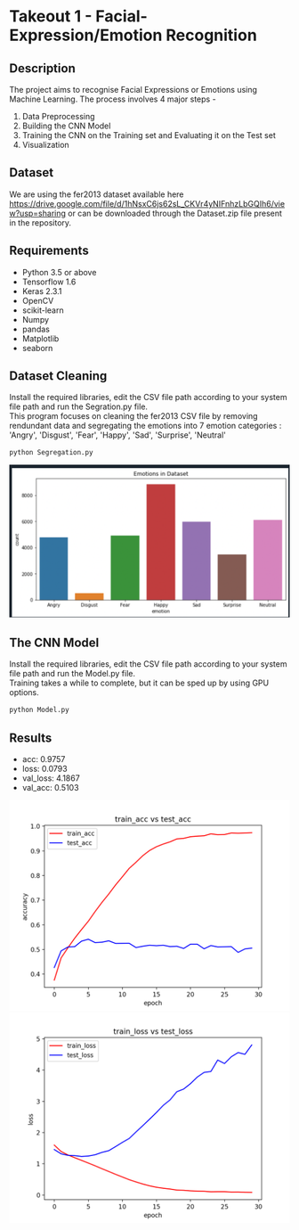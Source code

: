 # Takeout 1 - Facial-Expression/Emotion Recognition
## Description
The project aims to recognise Facial Expressions or Emotions using Machine Learning.
The process involves 4 major steps - 
1. Data Preprocessing
2. Building the CNN Model
3. Training the CNN on the Training set and Evaluating it on the Test set
4. Visualization

## Dataset
We are using the fer2013 dataset available here https://drive.google.com/file/d/1hNsxC6js62sL_CKVr4yNIFnhzLbGQIh6/view?usp=sharing or can be downloaded through the Dataset.zip file present in the repository. 

## Requirements
* Python 3.5 or above
* Tensorflow 1.6
* Keras 2.3.1
* OpenCV
* scikit-learn
* Numpy
* pandas
* Matplotlib
* seaborn

## Dataset Cleaning
Install the required libraries, edit the CSV file path according to your system file path and run the Segration.py file.\
This program focuses on cleaning the fer2013 CSV file by removing rendundant data and segregating the emotions into 7 emotion categories :
'Angry', 'Disgust', 'Fear', 'Happy', 'Sad', 'Surprise', 'Neutral'
```python
python Segregation.py
```
![](Segregation%20Chart.png)
## The CNN Model
Install the required libraries, edit the CSV file path according to your system file path and run the Model.py file.\
Training takes a while to complete, but it can be sped up by using GPU options.
```python
python Model.py
```
## Results
* acc: 0.9757
* loss: 0.0793 
* val_loss: 4.1867 
* val_acc: 0.5103

![](tain_acc_vs_test_acc.png)
![](train_loss_vs_test_loss.png)
